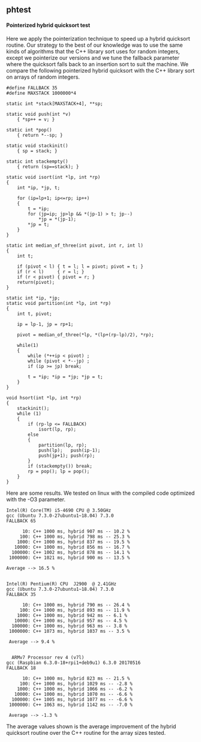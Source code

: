 ## phtest
#### Pointerized hybrid quicksort test
Here we apply the pointerization technique to speed up a hybrid quicksort routine. Our strategy to the best of our knowledge was to use the same kinds of algorithms that the C++ library sort uses for random integers, except we pointerize our versions and we tune the fallback parameter where the quicksort falls back to an insertion sort to suit the machine. We compare the following pointerized hybrid quicksort with the C++ library sort on arrays of random integers.

    #define FALLBACK 35
    #define MAXSTACK 1000000*4

    static int *stack[MAXSTACK+4], **sp;

    static void push(int *v)
        { *sp++ = v; }
    
    static int *pop()
        { return *--sp; }
    
    static void stackinit()
        { sp = stack; }
    
    static int stackempty()
        { return (sp==stack); }

    static void isort(int *lp, int *rp)
    {
        int *ip, *jp, t;
    
        for (ip=lp+1; ip<=rp; ip++)
        {
            t = *ip;
            for (jp=ip; jp>lp && *(jp-1) > t; jp--)
                *jp = *(jp-1);
            *jp = t;
        }
    }

    static int median_of_three(int pivot, int r, int l) 
    { 
        int t;
    
        if (pivot < l) { t = l; l = pivot; pivot = t; }
        if (r < l)     { r = l; }
        if (r < pivot) { pivot = r; }
        return(pivot);
    }

    static int *ip, *jp;
    static void partition(int *lp, int *rp)
    {
        int t, pivot;
    
        ip = lp-1, jp = rp+1;
    
        pivot = median_of_three(*lp, *(lp+(rp-lp)/2), *rp); 

        while(1)
        {
            while (*++ip < pivot) ;
            while (pivot < *--jp) ;
            if (ip >= jp) break;

            t = *ip; *ip = *jp; *jp = t;
        }
    }

    void hsort(int *lp, int *rp)
    {
        stackinit();
        while (1)
        {
            if (rp-lp <= FALLBACK)
                isort(lp, rp);
            else
            {
                partition(lp, rp);
                push(lp);   push(ip-1);
                push(jp+1); push(rp);
            }
            if (stackempty()) break;
            rp = pop(); lp = pop();
        }
    }

Here are some results. We tested on linux with the compiled code optimized with the -O3 parameter.

    Intel(R) Core(TM) i5-4690 CPU @ 3.50GHz
    gcc (Ubuntu 7.3.0-27ubuntu1~18.04) 7.3.0
    FALLBACK 65

          10: C++ 1000 ms, hybrid 907 ms -- 10.2 %
         100: C++ 1000 ms, hybrid 798 ms -- 25.3 %
        1000: C++ 1000 ms, hybrid 837 ms -- 19.5 %
       10000: C++ 1000 ms, hybrid 856 ms -- 16.7 %
      100000: C++ 1002 ms, hybrid 878 ms -- 14.1 %
     1000000: C++ 1021 ms, hybrid 900 ms -- 13.5 %

    Average --> 16.5 %


    Intel(R) Pentium(R) CPU  J2900  @ 2.41GHz
    gcc (Ubuntu 7.3.0-27ubuntu1~18.04) 7.3.0
    FALLBACK 35

          10: C++ 1000 ms, hybrid 790 ms -- 26.4 %
         100: C++ 1000 ms, hybrid 893 ms -- 11.9 %
        1000: C++ 1000 ms, hybrid 942 ms -- 6.1 %
       10000: C++ 1000 ms, hybrid 957 ms -- 4.5 %
      100000: C++ 1000 ms, hybrid 963 ms -- 3.8 %
     1000000: C++ 1073 ms, hybrid 1037 ms -- 3.5 %

     Average --> 9.4 %


      ARMv7 Processor rev 4 (v7l)
    gcc (Raspbian 6.3.0-18+rpi1+deb9u1) 6.3.0 20170516
    FALLBACK 18

          10: C++ 1000 ms, hybrid 823 ms -- 21.5 %
         100: C++ 1000 ms, hybrid 1029 ms -- -2.8 %
        1000: C++ 1000 ms, hybrid 1066 ms -- -6.2 %
       10000: C++ 1000 ms, hybrid 1070 ms -- -6.6 %
      100000: C++ 1005 ms, hybrid 1077 ms -- -6.6 %
     1000000: C++ 1063 ms, hybrid 1142 ms -- -7.0 %

     Average --> -1.3 %


The average values shown is the average improvement of the hybrid quicksort routine over the C++ routine for the array sizes tested. 
